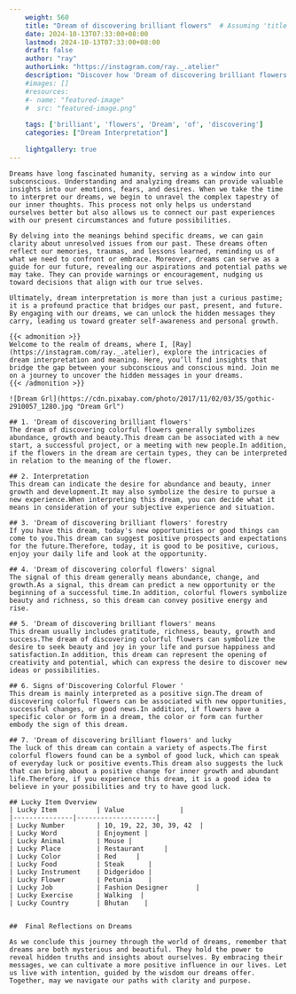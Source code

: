 ```yaml
---
    weight: 560
    title: "Dream of discovering brilliant flowers"  # Assuming 'title' column exists
    date: 2024-10-13T07:33:00+08:00
    lastmod: 2024-10-13T07:33:00+08:00
    draft: false
    author: "ray"
    authorLink: "https://instagram.com/ray._.atelier"
    description: "Discover how 'Dream of discovering brilliant flowers' can interpret your future and uncover its significant meanings in your life."
    #images: []
    #resources:
    #- name: "featured-image"
    #  src: "featured-image.png"
    
    tags: ['brilliant', 'flowers', 'Dream', 'of', 'discovering']
    categories: ["Dream Interpretation"]
    
    lightgallery: true
---
```

    
    Dreams have long fascinated humanity, serving as a window into our subconscious. Understanding and analyzing dreams can provide valuable insights into our emotions, fears, and desires. When we take the time to interpret our dreams, we begin to unravel the complex tapestry of our inner thoughts. This process not only helps us understand ourselves better but also allows us to connect our past experiences with our present circumstances and future possibilities.
    
    By delving into the meanings behind specific dreams, we can gain clarity about unresolved issues from our past. These dreams often reflect our memories, traumas, and lessons learned, reminding us of what we need to confront or embrace. Moreover, dreams can serve as a guide for our future, revealing our aspirations and potential paths we may take. They can provide warnings or encouragement, nudging us toward decisions that align with our true selves.
    
    Ultimately, dream interpretation is more than just a curious pastime; it is a profound practice that bridges our past, present, and future. By engaging with our dreams, we can unlock the hidden messages they carry, leading us toward greater self-awareness and personal growth.
    
    {{< admonition >}}
    Welcome to the realm of dreams, where I, [Ray](https://instagram.com/ray._.atelier), explore the intricacies of dream interpretation and meaning. Here, you’ll find insights that bridge the gap between your subconscious and conscious mind. Join me on a journey to uncover the hidden messages in your dreams.
    {{< /admonition >}}
    
    ![Dream Grl](https://cdn.pixabay.com/photo/2017/11/02/03/35/gothic-2910057_1280.jpg "Dream Grl")
    
    ## 1. 'Dream of discovering brilliant flowers'
    The dream of discovering colorful flowers generally symbolizes abundance, growth and beauty.This dream can be associated with a new start, a successful project, or a meeting with new people.In addition, if the flowers in the dream are certain types, they can be interpreted in relation to the meaning of the flower.
    
    ## 2. Interpretation
    This dream can indicate the desire for abundance and beauty, inner growth and development.It may also symbolize the desire to pursue a new experience.When interpreting this dream, you can decide what it means in consideration of your subjective experience and situation.
    
    ## 3. 'Dream of discovering brilliant flowers' forestry
    If you have this dream, today's new opportunities or good things can come to you.This dream can suggest positive prospects and expectations for the future.Therefore, today, it is good to be positive, curious, enjoy your daily life and look at the opportunity.
    
    ## 4. 'Dream of discovering colorful flowers' signal
    The signal of this dream generally means abundance, change, and growth.As a signal, this dream can predict a new opportunity or the beginning of a successful time.In addition, colorful flowers symbolize beauty and richness, so this dream can convey positive energy and rise.
    
    ## 5. 'Dream of discovering brilliant flowers' means
    This dream usually includes gratitude, richness, beauty, growth and success.The dream of discovering colorful flowers can symbolize the desire to seek beauty and joy in your life and pursue happiness and satisfaction.In addition, this dream can represent the opening of creativity and potential, which can express the desire to discover new ideas or possibilities.
    
    ## 6. Signs of'Discovering Colorful Flower '
    This dream is mainly interpreted as a positive sign.The dream of discovering colorful flowers can be associated with new opportunities, successful changes, or good news.In addition, if flowers have a specific color or form in a dream, the color or form can further embody the sign of this dream.
    
    ## 7. 'Dream of discovering brilliant flowers' and lucky
    The luck of this dream can contain a variety of aspects.The first colorful flowers found can be a symbol of good luck, which can speak of everyday luck or positive events.This dream also suggests the luck that can bring about a positive change for inner growth and abundant life.Therefore, if you experience this dream, it is a good idea to believe in your possibilities and try to have good luck.
    
    ## Lucky Item Overview
    | Lucky Item          | Value              |
    |---------------|--------------------|
    | Lucky Number        | 10, 19, 22, 30, 39, 42  |
    | Lucky Word          | Enjoyment |
    | Lucky Animal        | Mouse |
    | Lucky Place         | Restaurant     |
    | Lucky Color         | Red     |
    | Lucky Food          | Steak      |
    | Lucky Instrument    | Didgeridoo |
    | Lucky Flower        | Petunia    |
    | Lucky Job           | Fashion Designer       |
    | Lucky Exercise      | Walking  |
    | Lucky Country       | Bhutan    |
    
    
    ##  Final Reflections on Dreams
    
    As we conclude this journey through the world of dreams, remember that dreams are both mysterious and beautiful. They hold the power to reveal hidden truths and insights about ourselves. By embracing their messages, we can cultivate a more positive influence in our lives. Let us live with intention, guided by the wisdom our dreams offer. Together, may we navigate our paths with clarity and purpose.
    
